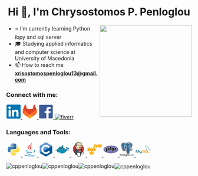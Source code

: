 <h1 align="center">Hi 👋, I'm Chrysostomos P. Penloglou</h1>

<img align="right" width="250" height="250" src="https://github.com/cppenloglou/cppenloglou/assets/117754246/645eb4f3-fd24-4b72-aac6-78c7eb37e1a3" alt="">



- ⭐ I’m currently learning Python ibpy and sql server
- 🎓 Studying applied informatics and computer science at University of Macedonia
- 📫 How to reach me **xrisostomospenloglou13@gmail.com**

<h3 align="left">Connect with me:</h3>
<p align="left">
  
  <a href="https://www.linkedin.com/in/chrysostomos-penloglou-775091194/" target="_blank" rel="noreferrer"> 
    <img src="https://github.com/devicons/devicon/blob/master/icons/linkedin/linkedin-original.svg" alt="linkedin" width="40" height="40"/> 
  </a> 
  <a href="https://gitlab.com/cppenloglou" target="_blank" rel="noreferrer"> 
    <img src="https://github.com/devicons/devicon/blob/master/icons/gitlab/gitlab-original.svg" alt="gitlab" width="40" height="40"/> 
  </a>
  <a href="https://www.facebook.com/profile.php?id=100009053420541" target="_blank" rel="noreferrer"> 
    <img src="https://github.com/devicons/devicon/blob/master/icons/facebook/facebook-original.svg" alt="facebook" width="40" height="40"/> 
  </a>
  <a href="https://www.fiverr.com/chrysostomos_pe?up_rollout=true" target="_blank" rel="noreferrer"> 
    <img src="https://github.com/cppenloglou/cppenloglou/assets/117754246/a534b395-ebc4-41b0-8cc3-7019695cc99c" alt="fiverr" width="40" height="40"/> 
  </a>
</p>

<h3 align="left">Languages and Tools:</h3>
<p align="left">
  <a href="https://www.python.org" target="_blank" rel="noreferrer"> 
    <img src="https://raw.githubusercontent.com/devicons/devicon/master/icons/python/python-original.svg" alt="python" width="40" height="40"/> 
  </a>
  <a href="https://www.java.com" target="_blank" rel="noreferrer"> 
    <img src="https://raw.githubusercontent.com/devicons/devicon/master/icons/java/java-original.svg" alt="java" width="40" height="40"/> 
  </a>
  <a href="https://www.linux.org/" target="_blank" rel="noreferrer"> 
    <img src="https://raw.githubusercontent.com/devicons/devicon/master/icons/c/c-original.svg" alt="linux" width="40" height="40"/> 
  </a>
  <a href="https://www.linux.org/" target="_blank" rel="noreferrer"> 
    <img src="https://raw.githubusercontent.com/devicons/devicon/master/icons/docker/docker-original.svg" alt="linux" width="40" height="40"/> 
  </a> 
  <a href="https://www.linux.org/" target="_blank" rel="noreferrer"> 
    <img src="https://raw.githubusercontent.com/devicons/devicon/master/icons/jenkins/jenkins-original.svg" alt="linux" width="40" height="40"/> 
  </a> 
  <a href="https://www.linux.org/" target="_blank" rel="noreferrer"> 
    <img src="https://raw.githubusercontent.com/devicons/devicon/master/icons/amazonwebservices/amazonwebservices-original.svg" alt="linux" width="40" height="40"/> 
  </a>
  <a href="https://www.php.net" target="_blank" rel="noreferrer"> 
    <img src="https://raw.githubusercontent.com/devicons/devicon/master/icons/php/php-original.svg" alt="php" width="40" height="40"/> 
  </a>
  <a href="https://www.postgresql.org" target="_blank" rel="noreferrer"> 
    <img src="https://raw.githubusercontent.com/devicons/devicon/master/icons/postgresql/postgresql-original-wordmark.svg" alt="postgresql" width="40" height="40"/> 
  </a>
  <a href="https://www.postgresql.org" target="_blank" rel="noreferrer"> 
    <img src="https://raw.githubusercontent.com/devicons/devicon/master/icons/mysql/mysql-original-wordmark.svg" alt="postgresql" width="40" height="40"/> 
  </a>



</p>

<img align="left" src="https://github-readme-streak-stats.herokuapp.com/?user=cppenloglou&theme=aura&show_icons=true" alt="cppenloglou" />
<img align="left" src="https://github-readme-stats.vercel.app/api/pin/?username=cppenloglou&theme=aura&show_icons=true&repo=TurboTypeRacer" alt="cppenloglou" />
<img align="left" src="https://github-readme-stats.vercel.app/api/top-langs/?username=cppenloglou&theme=aura&show_icons=true" alt="cppenloglou" />
<img align="center" src="https://github-readme-stats.vercel.app/api?username=cppenloglou&show=reviews&theme=aura&show_icons=true" alt="cppenloglou" />

<!---
cppenloglou/cppenloglou is a ✨ special ✨ repository because its `README.md` (this file) appears on your GitHub profile.
You can click the Preview link to take a look at your changes.
--->
